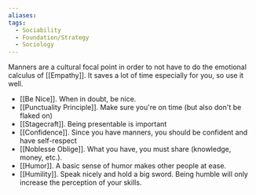 ```yaml
---
aliases: 
tags:
  - Sociability
  - Foundation/Strategy
  - Sociology
---
```

Manners are a cultural focal point in order to not have to do the emotional calculus of [[Empathy]]. It saves a lot of time especially for you, so use it well.
- [[Be Nice]]. When in doubt, be nice.
- [[Punctuality Principle]]. Make sure you're on time (but also don't be flaked on)
- [[Stagecraft]]. Being presentable is important
- [[Confidence]]. Since you have manners, you should be confident and have self-respect
- [[Noblesse Oblige]]. What you have, you must share (knowledge, money, etc.).
- [[Humor]]. A basic sense of humor makes other people at ease.
- [[Humility]]. Speak nicely and hold a big sword. Being humble will only increase the perception of your skills.